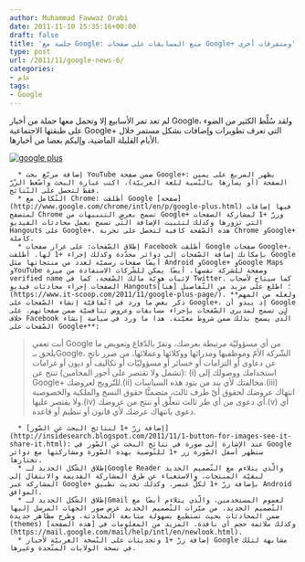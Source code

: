 ```yaml
---
author: Muhammad Fawwaz Orabi
date: 2011-11-10 15:35:16+00:00
draft: false
title: 'جلسة مع Google: منع المسابقات على صفحات Google+ ومتفرقات أخرى'
type: post
url: /2011/11/google-news-6/
categories:
- عام
tags:
- Google
---
```


لم تعد تمر الأسابيع إلا وتحمل معها جملة من أخبار Google، ولقد سُلِّط الكثير من الضوء على طبقتها الاجتماعية Google+ التي تعرف تطويرات وإضافات بشكل مستمر خلال الأيام القليلة الماضية، وإليكم بعضا من أخبارها.

[![google plus](https://www.it-scoop.com/wp-content/uploads/2011/11/google-plus.jpg)
](https://www.it-scoop.com/wp-content/uploads/2011/11/google-plus.jpg)



	  * إضافة مربّع بحث YouTube ضمن صفحة Google+: يظهر المربع على يمين الصفحة (أو يسارها بالنّسبة للغة العربيّة)، اكتب عبارة البحث واضّغط الزّرّ فقط لتحصل على النّتائج.
	  * التّكامل مع Chrome: أطلقت Google [صفحة](http://www.google.com/chrome/intl/en/p/google-plus.html) فيها إضافات لمتصفح Chrome تسمح بعرض التنبيهات من Google+ وزرّ +1 لمشاركة الصفحات التي تزورها وكذلك لتثبيت الإضافة التّي تسمح بعمل محادثات الفيديو Hangouts على Google+. هذه الصّفحة كافية لتحصل على تجربة Chrome وGoogle+ كاملة.
	  * إطلاق الصّفحات: على غرار صفحات Facebook أطلقت Google صفحات Google+، بإمكانك إضافة الصّفحات إلى دوائر محدّدة وكذلك إجراء +1 لها. أطلقت Google أيضًا صفحات رسميّة لعدد من منتجاتها مثل Android وGoogle+ وGoogle Maps وYouTube وصفحة للشركة نفسها. أيضًا يمكن للشّركات الاستفادة من ميزة verified name لإثبات هويّة مالك الصّفحة، كما في Twitter. كما سيتاح لأصحاب الصفحات إجراء محادثات فيديو Hangouts؛ اطلع على مزيد من التّفاصيل [هنا](https://www.it-scoop.com/2011/11/google-plus-page/). **ولعله من المهم ذكر بعض ما ورد في اتّفاقيّة إنشاء الصّفحات على Google+، إذ يبدو أن Google لن تسمح لمديري الصّفحات بإجراء مسابقات وعروض تنافسيّة ضمن صفحاتهم، على خلاف Facebook الّذي يسمح بذلك ضمن شروط معيّنة. هذا ما ورد في سياسة إنشاء الصّفحات على Google+**:



<blockquote>أنت تعفي Google من أي مسؤوليّة مرتبطة بعرضك، وتقرّ بالدّفاع وتعويض ما يلحق بـGoogle، الشّركة الأمّ وموظفيها ومدرائها ووكلائها وعملائها، من ضرر ناتج عن دعاوى أو التزامات أو خسائر أو مسؤوليّات أو تكاليف أو ديون أو غرامات (تشمل ولا تقتصر على أجور المحامين) تنتج عن: (i) استخدامك ووصولك إلى Google+ للتّرويج لعروضك.(ii) مخالفتك لأي بند من بنود هذه السياسات.(iii) انتهاك عروضك لحقوق أيّ طرف ثالث، متضمنًّا حقوق النسخ والملكية والخصوصية ولا يقتصر عليها.(iv) أي دعوى من أي طر ثالث تتعلّق أو تنتج من عروضك.(v) أي دعوى بانتهاك عرضك لأي قانون أو تنظيم أو قاعدة.</blockquote>





	  * [إضافة زرّ +1 لنتائج البحث عن الصّور](http://insidesearch.blogspot.com/2011/11/1-button-for-images-see-it-share-it.html): عند الإشارة إلى صورة في نتائج البحث عن الصّور في Google ستظهر أسفل الصّورة زر +1 للتّوصية بهذه الصّورة ومشاركتها مع دوائر تختارها.
	  * إطلاق الشّكل الجديد لـGoogle Reader والّذي يتلاءم مع التّصميم الجديد لبقيّة المنتجات، والاستغناء عن طرق المشاركة القديمة والانتقال إلى المشاركة عبر Google+ بإضافة زرّ +1 لكلّ عنصر. وكذلك تحديث تطبيق Android الموافق.
	  * إطلاق الشّكل الجديد لـGmail لعموم المستخدمين، والّذي يتلاءم أيضًا مع التّصميم الجديد. من ميّزات التّصميم الجديد عرض صور الجهات المرسل إليها ضمن المحادثات بحيث تستطيع بسهولة متابعة المحادثة، وطرح مظاهر جديدة (themes) وكذلك ملائمة حجم أي نافذة. المزيد من المعلومات في [هذه الصفحة](https://mail.google.com/mail/help/intl/en/newlook.html).
	  * إضافة زرّ +1 وتحديثات على النّسخة العربيّة لأخبار Google مشابهة لتلك في نسخة الولايات المتّحدة وغيرها.



## 


